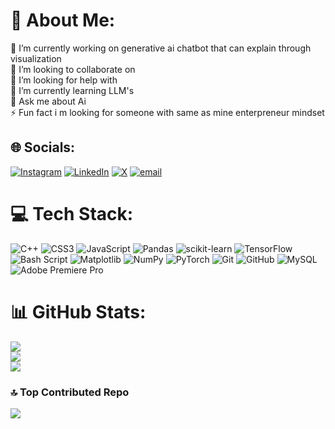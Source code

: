 # 💫 About Me:
🔭 I’m currently working on generative ai chatbot that can explain through visualization <br>👯 I’m looking to collaborate on<br>🤝 I’m looking for help with<br>🌱 I’m currently learning LLM's<br>💬 Ask me about Ai <br>⚡ Fun fact i m looking for someone with same as mine enterpreneur mindset


## 🌐 Socials:
[![Instagram](https://img.shields.io/badge/Instagram-%23E4405F.svg?logo=Instagram&logoColor=white)](https://instagram.com/Its_deep_raj_official) [![LinkedIn](https://img.shields.io/badge/LinkedIn-%230077B5.svg?logo=linkedin&logoColor=white)](https://linkedin.com/in/rajdeep-kumar-a85b06135) [![X](https://img.shields.io/badge/X-black.svg?logo=X&logoColor=white)](https://x.com/Its_Me_Rajdeep) [![email](https://img.shields.io/badge/Email-D14836?logo=gmail&logoColor=white)](mailto:rajdeepkumar200@gmail.com) 

# 💻 Tech Stack:
![C++](https://img.shields.io/badge/c++-%2300599C.svg?style=for-the-badge&logo=c%2B%2B&logoColor=white) ![CSS3](https://img.shields.io/badge/css3-%231572B6.svg?style=for-the-badge&logo=css3&logoColor=white) ![JavaScript](https://img.shields.io/badge/javascript-%23323330.svg?style=for-the-badge&logo=javascript&logoColor=%23F7DF1E) ![Pandas](https://img.shields.io/badge/pandas-%23150458.svg?style=for-the-badge&logo=pandas&logoColor=white) ![scikit-learn](https://img.shields.io/badge/scikit--learn-%23F7931E.svg?style=for-the-badge&logo=scikit-learn&logoColor=white) ![TensorFlow](https://img.shields.io/badge/TensorFlow-%23FF6F00.svg?style=for-the-badge&logo=TensorFlow&logoColor=white) ![Bash Script](https://img.shields.io/badge/bash_script-%23121011.svg?style=for-the-badge&logo=gnu-bash&logoColor=white) ![Matplotlib](https://img.shields.io/badge/Matplotlib-%23ffffff.svg?style=for-the-badge&logo=Matplotlib&logoColor=black) ![NumPy](https://img.shields.io/badge/numpy-%23013243.svg?style=for-the-badge&logo=numpy&logoColor=white) ![PyTorch](https://img.shields.io/badge/PyTorch-%23EE4C2C.svg?style=for-the-badge&logo=PyTorch&logoColor=white) ![Git](https://img.shields.io/badge/git-%23F05033.svg?style=for-the-badge&logo=git&logoColor=white) ![GitHub](https://img.shields.io/badge/github-%23121011.svg?style=for-the-badge&logo=github&logoColor=white) ![MySQL](https://img.shields.io/badge/mysql-4479A1.svg?style=for-the-badge&logo=mysql&logoColor=white) ![Adobe Premiere Pro](https://img.shields.io/badge/Adobe%20Premiere%20Pro-9999FF.svg?style=for-the-badge&logo=Adobe%20Premiere%20Pro&logoColor=white)
# 📊 GitHub Stats:
![](https://github-readme-stats.vercel.app/api?username=Rajdeepkumar200&theme=highcontrast&hide_border=false&include_all_commits=false&count_private=false)<br/>
![](https://nirzak-streak-stats.vercel.app/?user=Rajdeepkumar200&theme=highcontrast&hide_border=false)<br/>
![](https://github-readme-stats.vercel.app/api/top-langs/?username=Rajdeepkumar200&theme=highcontrast&hide_border=false&include_all_commits=false&count_private=false&layout=compact)

### 🔝 Top Contributed Repo
![](https://github-contributor-stats.vercel.app/api?username=Rajdeepkumar200&limit=5&theme=highcontrast&combine_all_yearly_contributions=true)

<!-- Proudly created with GPRM ( https://gprm.itsvg.in ) -->